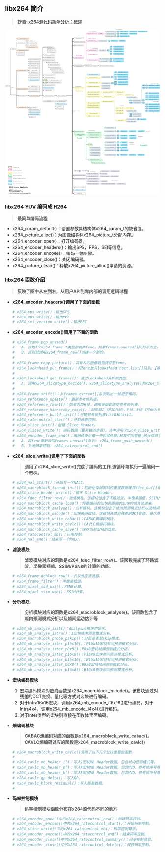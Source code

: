 ## **libx264 简介**
> **抄自:** [x264源代码简单分析：概述](https://blog.csdn.net/leixiaohua1020/article/details/45536607)

![libx264概括图](./libx264.jpg)

### **libx264 YUV 编码成 H264**
> **最简单编码流程**
- x264_param_default()：设置参数集结构体x264_param_t的缺省值。
- x264_picture_alloc()：为图像结构体x264_picture_t分配内存。
- x264_encoder_open()：打开编码器。
- x264_encoder_headers()：输出SPS，PPS，SEI等信息。
- x264_encoder_encode()：编码一帧图像。
- x264_encoder_close()：关闭编码器。
- x264_picture_clean()：释放x264_picture_alloc()申请的资源。 

### **libx264 函数介绍**
> **反映了图中从左到右，从用户API到库内部的调用逻辑过程**
- **x264_encoder_headers()调用了下面的函数**
    ```sh
    # x264_sps_write()：输出SPS
    # x264_pps_write()：输出PPS
    # x264_sei_version_write()：输出SEI
    ```
 
- **x264_encoder_encode()调用了下面的函数**
    ```sh
    # x264_frame_pop_unused()
    #   A. 获取1个x264_frame_t类型结构体fenc。如果frames.unused[]队列不为空，就调用x264_frame_pop()从unused[]队列取1个现成的
    #   B. 否则就调用x264_frame_new()创建一个新的。
    #
    # x264_frame_copy_picture()：将输入的图像数据拷贝至fenc。
    # x264_lookahead_put_frame()：将fenc放入lookahead.next.list[]队列，【等待确定帧类型】。
    #
    # x264_lookahead_get_frames(): 通过lookahead分析帧类型。
    #   A. 调用x264_slicetype_decide()，x264_slicetype_analyse()和x264_slicetype_frame_cost()等函数。确定帧类型信息，并将帧放入frames.current[]队列。
    #
    # x264_frame_shift()：从frames.current[]队列取出一帧用于编码。
    # x264_reference_update()：更新参考帧列表。
    # x264_reference_reset()：如果为IDR帧，调用该函数清空参考帧列表。
    # x264_reference_hierarchy_reset()：如果是I（非IDR帧）、P帧、B帧（可做为参考帧），调用该函数（还没研究）。
    # x264_reference_build_list()：创建参考帧列表list0和list1。
    # x264_ratecontrol_start()：开启码率控制。
    # x264_slice_init()：创建 Slice Header。
    # x264_slices_write(): 编码数据（最关键的步骤）。其中调用了x264_slice_write()完成了编码的工作
    # x264_encoder_frame_end()：编码结束后做一些后续处理[释放中间变量|统计信息|将fenc重新放回frames.unused[]队列|关闭码率控制]
    #   A. 将fenc重新放回frames.unused[]队列: x264_frame_push_unused()
    #   B. 关闭码率控制: x264_ratecontrol_end()
    ```

- **x264_slice_write()调用了下面的函数**
    > **调用了x264_slice_write()完成了编码的工作,该循环每执行一遍编码一个宏块。**

    ```sh
    # x264_nal_start()：开始写一个NALU。
    # x264_macroblock_thread_init()：初始化存储宏块的重建数据缓存fdec_buf[]和编码数据缓存fenc_buf[]。
    # x264_slice_header_write()：输出 Slice Header。
    # x264_fdec_filter_row()：滤波模块。该模块包含了环路滤波，半像素插值，SSIM/PSNR的计算。
    # x264_macroblock_cache_load()：将要编码的宏块的周围的宏块的信息读进来。
    # x264_macroblock_analyse()：分析模块。该模块包含了帧内预测模式分析以及帧间运动估计等。
    # x264_macroblock_encode()：宏块编码模块。该模块通过对残差的DCT变换、量化等方式对宏块进行编码。
    # x264_macroblock_write_cabac()：CABAC熵编码模块。
    # x264_macroblock_write_cavlc()：CAVLC熵编码模块。
    # x264_macroblock_cache_save()：保存当前宏块的信息。
    # x264_ratecontrol_mb()：码率控制。
    # x264_nal_end()：结束写一个NALU。
    ```

- **滤波模块**
    > **滤波模块对应的函数是x264_fdec_filter_row()。该函数完成了环路滤波，半像素插值，SSIM/PSNR的计算的功能。**
    ```sh
    # x264_frame_deblock_row()：去块效应滤波器。
    # x264_frame_filter()：半像素插值。
    # x264_pixel_ssd_wxh()：PSNR计算。
    # x264_pixel_ssim_wxh()：SSIM计算。
    ```

- **分析模块**
    > **分析模块对应的函数是x264_macroblock_analyse()。该函数包含了帧内预测模式分析以及帧间运动估计等**
    ```sh
    # x264_mb_analyse_init()：Analysis模块初始化。
    # x264_mb_analyse_intra()：I宏块帧内预测模式分析。
    # x264_macroblock_probe_pskip()：分析是否是skip模式。
    # x264_mb_analyse_inter_p16x16()：P16x16宏块帧间预测模式分析。
    # x264_mb_analyse_inter_p8x8()：P8x8宏块帧间预测模式分析。
    # x264_mb_analyse_inter_p16x8()：P16x8宏块帧间预测模式分析。
    # x264_mb_analyse_inter_b16x16()：B16x16宏块帧间预测模式分析。
    # x264_mb_analyse_inter_b8x8()：B8x8宏块帧间预测模式分析。
    # x264_mb_analyse_inter_b16x8()：B16x8宏块帧间预测模式分析。
    ```

- **宏块编码模块**
    1. 宏块编码模块对应的函数是x264_macroblock_encode()。该模块通过对残差的DCT变换、量化等方式对宏块进行编码。
    2. 对于Intra16x16宏块，调用x264_mb_encode_i16x16()进行编码，对于Intra4x4，调用x264_mb_encode_i4x4()进行编码。
    3. 对于Inter类型的宏块则直接在函数体里面编码。

- **熵编码模块**
    > **CABAC熵编码对应的函数是x264_macroblock_write_cabac()。CAVLC熵编码对应的函数是x264_macroblock_write_cavlc()**
    ```sh
    # x264_macroblock_write_cavlc()调用了以下几个比较重要的函数
    #
    # x264_cavlc_mb_header_i()：写入I宏块MB Header数据。包含帧内预测模式等。
    # x264_cavlc_mb_header_p()：写入P宏块MB Header数据。包含MVD、参考帧序号等。
    # x264_cavlc_mb_header_b()：写入B宏块MB Header数据。包含MVD、参考帧序号等。
    # x264_cavlc_qp_delta()：写入QP。
    # x264_cavlc_block_residual()：写入残差数据。
    #
    ```
- **码率控制模块**
    > **码率控制模块函数分布在x264源代码不同的地方**
    ```sh
    # x264_encoder_open()中的x264_ratecontrol_new()：创建码率控制。
    # x264_encoder_encode()中的x264_ratecontrol_start()：开始码率控制。
    # x264_slice_write()中的x264_ratecontrol_mb()：码率控制算法。
    # x264_encoder_encode()中的x264_ratecontrol_end()：结束码率控制。
    # x264_encoder_close()中的x264_ratecontrol_summary()：码率控制信息。
    # x264_encoder_close()中的x264_ratecontrol_delete()：释放码率控制。
    ```

